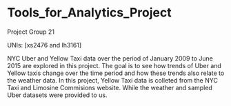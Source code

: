 # Tools_for_Analytics_Project

Project Group 21

UNIs: [xs2476 and lh3161]

NYC Uber and Yellow Taxi data over the period of January 2009 to June 2015 are explored in this project.  The goal is to see how trends of Uber and Yellow taxis change over the time period and how these trends also relate to the weather data. In this project, Yellow Taxi data is colleted from the NYC Taxi and Limosine Commisions website.  While the weather and sampled Uber datasets were provided to us.
